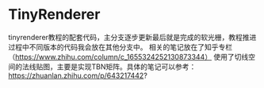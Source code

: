 # TinyRenderer
tinyrenderer教程的配套代码，主分支逐步更新最后就是完成的软光栅，教程推进过程中不同版本的代码我会放在其他分支中。
相关的笔记放在了知乎专栏（https://www.zhihu.com/column/c_1655324252130873344）
使用了切线空间的法线贴图，主要是实现TBN矩阵。具体的笔记可以参考：https://zhuanlan.zhihu.com/p/643217442?
